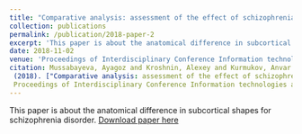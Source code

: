 ```yaml
---
title: "Comparative analysis: assessment of the effect of schizophrenia on the shapes of subcortical brain structures"
collection: publications
permalink: /publication/2018-paper-2
excerpt: 'This paper is about the anatomical difference in subcortical shapes for schizophrenia disorder.'
date: 2018-11-02
venue: 'Proceedings of Interdisciplinary Conference Information technologies and systems'
citation: Mussabayeva, Ayagoz and Kroshnin, Alexey and Kurmukov, Anvar and Denisova, Yulia and Gutman, Boris,
 (2018). ["Comparative analysis: assessment of the effect of schizophrenia on the shapes of subcortical brain structures", 
 Proceedings of Interdisciplinary Conference Information technologies and systems](http://itas2018.iitp.ru/media/papers/1570496250.pdf).
---
```

This paper is about the anatomical difference in subcortical shapes for schizophrenia disorder.
[Download paper here](http://ayagoz.github.io/files/paper2.pdf)
